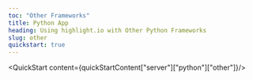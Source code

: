 ```yaml
---
toc: "Other Frameworks"
title: Python App
heading: Using highlight.io with Other Python Frameworks
slug: other
quickstart: true
---
```


<QuickStart content={quickStartContent["server"]["python"]["other"]}/>
